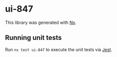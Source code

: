# ui-847

This library was generated with [Nx](https://nx.dev).

## Running unit tests

Run `nx test ui-847` to execute the unit tests via [Jest](https://jestjs.io).
